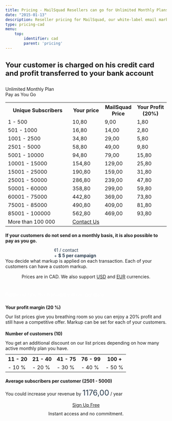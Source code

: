 ```yaml
---
title: Pricing - MailSquad Resellers can go for Unlimited Monthly Plans or Pay as You Go
date: "2015-01-13"
description: Reseller pricing for MailSquad, our white-label email marketing solution.
type: pricing-cad
menu:
    top:
        identifier: cad
        parent: 'pricing'
---
```


<section class="price-2 v-center" style="padding-top:0px;padding-bottom:10px;">
        <div class="container">
            <div class="row">
                <div class="col-sm-10 col-sm-offset-1">
                    <h1 style="font-size:22px">Your customer is charged on his credit card and profit transferred to your bank account</h1>
                </div>
            </div>
        </div>
</section>

<section class="content-21">
    <div class="container">
        <div class="row">
            <div class="col-sm-6">
                <!-- Pricing -->
                <div class="features features-tabs">
                    <div class="features-header">
                        <div class="box active" style="width:50%">
                            <div class="fui-calendar"></div>
                            Unlimited Monthly Plan
                        </div>
                        <div class="box" style="width:50%">
                            <div class="fui-mail"></div>
                            Pay as You Go
                        </div>
                    </div>
                    <div class="features-bodies">
                        <div class="features-body active">
                            <table class="pricing-table">
                                <col width="40%">
                                <col width="20%">
                                <col width="20%">
                                <col width="20%">
                                <tr>
                                    <th>Unique Subscribers</th>
                                    <th>Your price</th>
                                    <th>MailSquad Price</th>
                                    <th>Your Profit (<span id="marginl">20</span>%)</th>
                                </tr>
                                <tr>
                                    <td>1 - 500</td>
                                    <td>10,80</td>
                                    <td>9,00</td>
                                    <td>1,80</td>
                                </tr>
                                <tr>
                                    <td>501 - 1000</td>
                                    <td>16,80</td>
                                    <td>14,00</td>
                                    <td>2,80</td>
                                </tr>
                                <tr>
                                    <td>1001 - 2500</td>
                                    <td>34,80</td>
                                    <td>29,00</td>
                                    <td>5,80</td>
                                </tr>
                                <tr>
                                    <td>2501 - 5000</td>
                                    <td>58,80</td>
                                    <td>49,00</td>
                                    <td>9,80</td>
                                </tr>
                                <tr>
                                    <td>5001 - 10000</td>
                                    <td>94,80</td>
                                    <td>79,00</td>
                                    <td>15,80</td>
                                </tr>
                                <tr>
                                    <td>10001 - 15000</td>
                                    <td>154,80</td>
                                    <td>129,00</td>
                                    <td>25,80</td>
                                </tr>
                                <tr>
                                    <td>15001 - 25000</td>
                                    <td>190,80</td>
                                    <td>159,00</td>
                                    <td>31,80</td>
                                </tr>
                                <tr>
                                    <td>25001 - 50000</td>
                                    <td>286,80</td>
                                    <td>239,00</td>
                                    <td>47,80</td>
                                </tr>
                                <tr>
                                    <td>50001 - 60000</td>
                                    <td>358,80</td>
                                    <td>299,00</td>
                                    <td>59,80</td>
                                </tr>
                                <tr>
                                    <td>60001 - 75000</td>
                                    <td>442,80</td>
                                    <td>369,00</td>
                                    <td>73,80</td>
                                </tr>
                                <tr>
                                    <td>75001 - 85000</td>
                                    <td>490,80</td>
                                    <td>409,00</td>
                                    <td>81,80</td>
                                </tr>
                                <tr>
                                    <td>85001 - 100000</td>
                                    <td>562,80</td>
                                    <td>469,00</td>
                                    <td>93,80</td>
                                </tr>
                                 <tr>
                                    <td>More than 100 000</td>
                                    <td colspan="3"><a href="/en/contact/">Contact Us</a></td>
                                </tr>             
                            </table>
                        </div>
                        <div class="features-body">
                            <h2 style="font-size:14px">If your customers do not send on a monthly basis, it is also possible to pay as you go.</h2>
                            <div class="title" style="width: 200px;margin-left: auto;margin-right: auto;color: #2c3e50;">
                                <div class="price">
                                    <span class="currency">&cent;</span>1
                                    <span class="period">/ contact</span>
                                </div>
                                + <strong>$ 5 per campaign</strong>
                            </div>
                            You decide what markup is applied on each transaction. Each of your customers can have a custom markup.
                        </div>
                    </div>
                    <div style="margin-top: 15px;text-align:center;">
                        <div style="margin-top:10px">
                        Prices are in CAD. We also support <a href="/en/pricing/usd/">USD</a> and <a href="/en/pricing/eur/">EUR</a> currencies.
                        </div>
                        <br>
                    </div>
                </div>
            </div>
            <!-- Calculator -->
            <div class="col-sm-6">
                <div class="features features-tabs">
                    <div class="features-header" >
                        <div class="box" style="color:white;width:100%;margin-top:22px;margin-bottom:23px">
                            Figure out how much revenu you can generate
                        </div>
                     </div>
                     <div class="features-bodies">
                        <div class="features-body active">
                            <h2 style="font-size:14px;margin-top:8px">Your profit margin (<span id="margin">20</span> %)</h2>
                            <div id="slider-margin" class="ui-slider"></div>
                            Our list prices give you breathing room so you can enjoy a 20% profit and still have a competitive offer. Markup can be set for each of your customers.
                            <h2 style="font-size:14px">Number of customers (<span id="clients">10</span>)</h2>
                            <div id="slider-clients" class="ui-slider"></div>
                            You get an additional discount on our list prices depending on how many active monthly plan you have.
                            <table class="discount-table" style="margin-top: 10px;width:100%">
                                <tr>
                                    <th>11 - 20</th>
                                    <th>21 - 40</th>
                                    <th>41 - 75</th>
                                    <th>76 - 99</th>
                                    <th>100 +</th>
                                </tr>
                                <tr>
                                    <td>- 10 %</td>
                                    <td>- 20 %</td>
                                    <td>- 30 %</td>
                                    <td>- 40 %</td>
                                    <td>- 50 %</td>
                                </tr>
                            </table>
                            <h2 style="font-size:14px">Average subscribers per customer (<span id="subscribers">2501 - 5000</span>)</h2>
                            <div id="slider-subscribers" class="ui-slider"></div>
                            <p style="margin-bottom:0px;padding-top:0px">You could increase your revenue by <span style="font-size:24px;color: #2c3e50;" id="revenue">1176,00</span> / year</p>
                        </div>
                    </div>
                </div>
                <div class="btns" style="margin-top: 15px;text-align:center;">
                    <a class="btn btn-primary" href="https://app.mailsquad.com/login/signup?lang=fr">
                        <span>Sign Up Free</span>
                    </a>
                    <div style="margin-top:10px">Instant access and no commitment.</div>
                </div>
            </div>
        </div>
    </div>
</section>